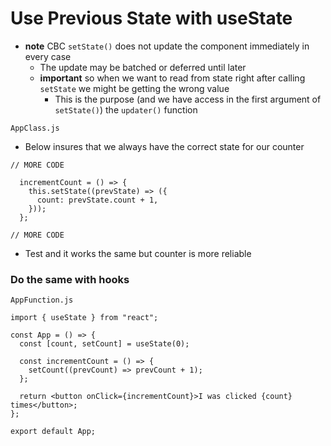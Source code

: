 # Use Previous State with useState
* **note** CBC `setState()` does not update the component immediately in every case
    - The update may be batched or deferred until later
    - **important** so when we want to read from state right after calling `setState` we might be getting the wrong value
        + This is the purpose (and we have access in the first argument of `setState()`) the `updater()` function

`AppClass.js`

* Below insures that we always have the correct state for our counter

```
// MORE CODE

  incrementCount = () => {
    this.setState((prevState) => ({
      count: prevState.count + 1,
    }));
  };

// MORE CODE
```

* Test and it works the same but counter is more reliable

### Do the same with hooks
`AppFunction.js`

```
import { useState } from "react";

const App = () => {
  const [count, setCount] = useState(0);

  const incrementCount = () => {
    setCount((prevCount) => prevCount + 1);
  };

  return <button onClick={incrementCount}>I was clicked {count} times</button>;
};

export default App;
```

